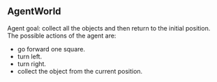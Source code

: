 ## AgentWorld
Agent goal: collect all the objects and then return to the initial position.<br/>
The possible actions of the agent are:<br/>
- go forward one square.
- turn left.
- turn right.
- collect the object from the current position.
